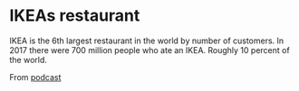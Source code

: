 # IKEAs restaurant 

IKEA is the 6th largest restaurant in the world by number of customers. 
In 2017 there were 700 million people who ate an IKEA. Roughly 10 percent of the world.

From [podcast](https://open.spotify.com/episode/6AdowJpGm8uBINgHAdDTKB?si=vGU_5gdDTriVUMJGN7nKTA%0A)
